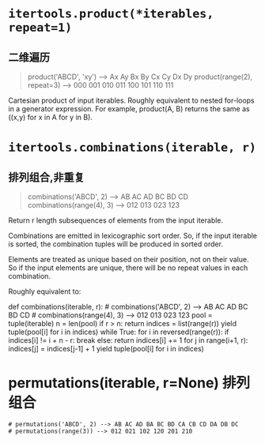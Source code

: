 # `itertools.product(*iterables, repeat=1)`
## 二维遍历
> product('ABCD', 'xy') --> Ax Ay Bx By Cx Cy Dx Dy
> product(range(2), repeat=3) --> 000 001 010 011 100 101 110 111

Cartesian product of input iterables.
Roughly equivalent to nested for-loops in a generator expression. For example, product(A, B) returns the same as ((x,y) for x in A for y in B).





# `itertools.combinations(iterable, r)`
## 排列组合,非重复
> combinations('ABCD', 2) --> AB AC AD BC BD CD
> combinations(range(4), 3) --> 012 013 023 123


Return r length subsequences of elements from the input iterable.

Combinations are emitted in lexicographic sort order. So, if the input iterable is sorted, the combination tuples will be produced in sorted order.

Elements are treated as unique based on their position, not on their value. So if the input elements are unique, there will be no repeat values in each combination.

Roughly equivalent to:

def combinations(iterable, r):
    # combinations('ABCD', 2) --> AB AC AD BC BD CD
    # combinations(range(4), 3) --> 012 013 023 123
    pool = tuple(iterable)
    n = len(pool)
    if r > n:
        return
    indices = list(range(r))
    yield tuple(pool[i] for i in indices)
    while True:
        for i in reversed(range(r)):
            if indices[i] != i + n - r:
                break
        else:
            return
        indices[i] += 1
        for j in range(i+1, r):
            indices[j] = indices[j-1] + 1
        yield tuple(pool[i] for i in indices)


# permutations(iterable, r=None) 排列组合
    # permutations('ABCD', 2) --> AB AC AD BA BC BD CA CB CD DA DB DC
    # permutations(range(3)) --> 012 021 102 120 201 210